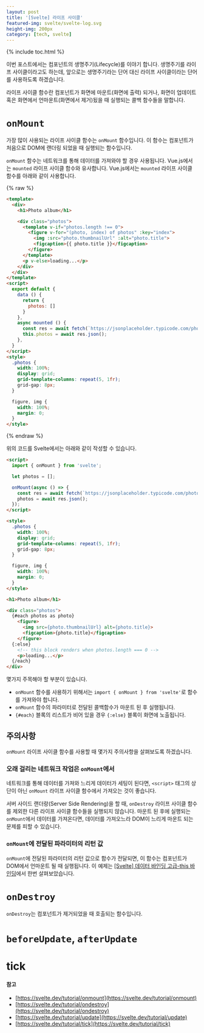 ```yaml
---
layout: post
title: '[Svelte] 라이프 사이클'
featured-img: svelte/svelte-log.svg
height-img: 200px
category: [tech, svelte]
---
```

{% include toc.html %}

이번 포스트에서는 컴포넌트의 생명주기(Lifecycle)를 이야기 합니다. 생명주기를 라이프 사이클이라고도 하는데, 앞으로는 생명주기라는 단어 대신 라이프 사이클이라는 단어를 사용하도록 하겠습니다.

라이프 사이클 함수란 컴포넌트가 화면에 마운트(화면에 출력) 되거나, 화면이 업데이트 혹은 화면에서 언마운트(화면에서 제거)됬을 때 실행되는 콜백 함수들을 말합니다.

# `onMount`
가장 많이 사용되는 라이프 사이클 함수는 `onMount` 함수입니다. 이 함수는 컴포넌트가 처음으로 DOM에 랜더링 되었을 때 실행되는 함수입니다. 

`onMount` 함수는 네트워크를 통해 데이터를 가져와야 할 경우 사용됩니다. Vue.js에서는 `mounted` 라이프 사이클 함수와 유사합니다. Vue.js에서는 `mounted` 라이프 사이클 함수를 아래와 같이 사용합니다.

{% raw %}
```html
<template>
  <div>
    <h1>Photo album</h1>

    <div class="photos">
      <template v-if="photos.length !== 0">
        <figure v-for="(photo, index) of photos" :key="index">
          <img :src="photo.thumbnailUrl" :alt="photo.title">
          <figcaption>{{ photo.title }}</figcaption>
        </figure>
      </template>
      <p v-else>loading...</p>
    </div>
  </div>
</template>
<script>
  export default {
    data () {
      return {
        photos: []
      }
    },
    async mounted () {
      const res = await fetch(`https://jsonplaceholder.typicode.com/photos?_limit=20`);
      this.photos = await res.json();
    },
  }
</script>
<style>
  .photos {
    width: 100%;
    display: grid;
    grid-template-columns: repeat(5, 1fr);
    grid-gap: 8px;
  }

  figure, img {
    width: 100%;
    margin: 0;
  }
</style>
```
{% endraw %}

위의 코드를 Svelte에서는 아래와 같이 작성할 수 있습니다.

```html
<script>
  import { onMount } from 'svelte';

  let photos = [];

  onMount(async () => {
    const res = await fetch(`https://jsonplaceholder.typicode.com/photos?_limit=20`);
    photos = await res.json();
  });
</script>

<style>
  .photos {
    width: 100%;
    display: grid;
    grid-template-columns: repeat(5, 1fr);
    grid-gap: 8px;
  }

  figure, img {
    width: 100%;
    margin: 0;
  }
</style>

<h1>Photo album</h1>

<div class="photos">
  {#each photos as photo}
    <figure>
      <img src={photo.thumbnailUrl} alt={photo.title}>
      <figcaption>{photo.title}</figcaption>
    </figure>
  {:else}
    <!-- this block renders when photos.length === 0 -->
    <p>loading...</p>
  {/each}
</div>
```

몇가지 주목해야 할 부분이 있습니다.

- `onMount` 함수를 사용하기 위해서는 `import { onMount } from 'svelte'`로 함수를 가져와야 합니다.
- `onMount` 함수의 파라미터로 전달된 콜백함수가 마운트 된 후 실행됩니다.
- `{#each}` 블록의 리스트가 비어 있을 경우 `{:else}` 블록이 화면에 노출됩니다.

## 주의사항
`onMount` 라이프 사이클 함수를 사용할 때 몇가지 주의사항을 살펴보도록 하겠습니다.

### 오래 걸리는 네트워크 작업은 `onMount`에서
네트워크를 통해 데이터를 가져와 느리게 데이터가 세팅이 된다면, `<script>` 태그의 상단이 아닌 `onMount` 라이프 사이클 함수에서 가져오는 것이 좋습니다.

서버 사이드 랜더랑(Server Side Rendering)을 할 때, `onDestroy` 라이프 사이클 함수를 제외한 다른 라이프 사이클 함수들을 실행되지 않습니다. 마운트 된 후에 실행되는 `onMount`에서 데이터를 가져온다면, 데이터를 가져오느라 DOM이 느리게 마운트 되는 문제를 피할 수 있습니다.

### `onMount`에 전달된 파라미터의 리턴 값
`onMount`에 전달된 파라미터의 리턴 값으로 함수가 전달되면, 이 함수는 컴포넌트가 DOM에서 언마운트 될 때 실행됩니다. 이 예제는 [[Svelte] 데이터 바인딩 고급-this 바인딩](http://localhost:3000/tech/svelte/bindings-in-depth/#this-바인딩)에서 한번 살펴보았습니다.

# `onDestroy`
`onDestroy`는 컴포넌트가 제거되었을 때 호출되는 함수입니다.

# `beforeUpdate`, `afterUpdate`

# tick

#### 참고
- [https://svelte.dev/tutorial/onmount](https://svelte.dev/tutorial/onmount)
- [https://svelte.dev/tutorial/ondestroy](https://svelte.dev/tutorial/ondestroy)
- [https://svelte.dev/tutorial/update](https://svelte.dev/tutorial/update)
- [https://svelte.dev/tutorial/tick](https://svelte.dev/tutorial/tick)